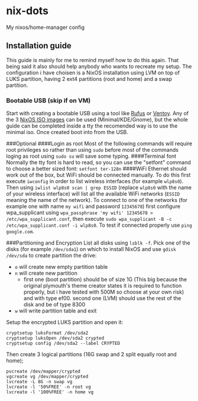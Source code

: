 # nix-dots
My nixos/home-manager config

## Installation guide
This guide is mainly for me to remind myself how to do this again. That being said it also should help anybody who wants to recreate my setup. The configuration i have choisen is a NixOS installation using LVM on top of LUKS partition, having 2 ext4 partitions (root and home) and a swap partition.

### Bootable USB (skip if on VM)
Start with creating a bootable USB using a tool like [Rufus](https://rufus.ie/en/) or [Ventoy](https://www.ventoy.net/en/index.html). Any of the 3 [NixOS ISO images](https://nixos.org/download) can be used (Minimal/KDE/Gnome), but the whole guide can be completed inside a tty the recomended way is to use the minimal iso. Once created boot into from the USB.

###Optional
####Login as root
Most of the following commands will require root privileges so rather than using `sudo` before most of the commands loging as root using `sudo su` will save some typing.
####Terminal font
Normally the tty font is hard to read, so you can use the "setfont" command to choose a better sized font:
`setfont ter-128n`
####WiFi
Ethernet should work out of the box, but WiFi should be connected manually. To do this first execute `iwconfig` in order to list wireless interfaces (for example `wlp8s0`). Then using `iwlist wlp8s0 scan | grep ESSID` (replace `wlp8s0` with the name of your wireless interface) will list all the available WiFi networks (`ESSID` meaning the name of the network). To connect to one of the networks (for example one with name `my wifi` and password `12345678`) first configure wpa_supplicant using `wpa_passphrase 'my wifi' 12345678 > /etc/wpa_supplicant.conf`, then execute `sudo wpa_supplicant -B -c /etc/wpa_supplicant.conf -i wlp8s0`.  To test if connected properly use `ping google.com`.

###Partitioning and Encryption
List all disks using `lsblk -f`. Pick one of the disks (for example `/dev/sda1`) on which to install NixOS and use `gdisk /dev/sda` to create partition the drive:
- `o` will create new empty partition table
- `n` will create new partition
	- first one (boot partition) should be of size 1G (This big because the original plymouth's theme creator states it is required to function properly, but i have tested with 500M so choose at your own risk) and with type ef00.
	second one (LVM) should use the rest of the disk and be of type 8300
- `w` will write partition table and exit

Setup the encrypted LUKS partition and open it:

	cryptsetup luksFormat /dev/sda2
	cryptsetup luksOpen /dev/sda2 crypted
	cryptsetup config /dev/sda2 --label CRYPTED

Then create 3 logical partitions (16G swap and 2 split equally root and home);

	pvcreate /dev/mapper/crypted
	vgcreate vg /dev/mapper/crypted
	lvcreate -L 8G -n swap vg
	lvcreate -l '50%FREE' -n root vg
	lvcreate -l '100%FREE' -n home vg

